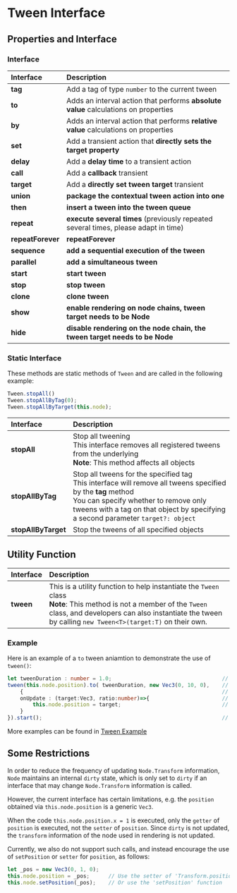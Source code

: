 # Tween Interface

## Properties and Interface

### Interface

| Interface         | Description                                     |
| :---------------- | :------------------------------------------ |
| **tag**           | Add a tag of type `number` to the current tween |
| **to**            | Adds an interval action that performs **absolute value** calculations on properties |
| **by**            | Adds an interval action that performs **relative value** calculations on properties |
| **set**           | Add a transient action that **directly sets the target property** |
| **delay**         | Add a **delay time** to a transient action |
| **call**          | Add a **callback** transient
| **target**        | Add a **directly set tween target** transient
| **union**         | **package the contextual tween action into one** |
| **then**          | **insert a tween into the tween queue** |
| **repeat**        | **execute several times** (previously repeated several times, please adapt in time) |
| **repeatForever** | **repeatForever** | **repeatForever** |
| **sequence**      | **add a sequential execution of the tween** |
| **parallel**      | **add a simultaneous tween** |
| **start**         | **start tween** |
| **stop**          | **stop tween** |
| **clone**         | **clone tween** |
| **show**          | **enable rendering on node chains, tween target needs to be Node** |
| **hide**          | **disable rendering on the node chain, the tween target needs to be Node** |

### Static Interface

These methods are static methods of `Tween` and are called in the following example:

```ts
Tween.stopAll()
Tween.stopAllByTag(0);
Tween.stopAllByTarget(this.node);
```

| Interface | Description |
| :--- | :--- |
| **stopAll**         | Stop all tweening <br> This interface removes all registered tweens from the underlying <br> **Note**: This method affects all objects |
| **stopAllByTag**    | Stop all tweens for the specified tag <br> This interface will remove all tweens specified by the **tag** method <br> You can specify whether to remove only tweens with a tag on that object by specifying a second parameter `target?: object` |
| **stopAllByTarget** | Stop the tweens of all specified objects |

## Utility Function

|Interface| Description |
|:-- |:--|
| **tween<T>** | This is a utility function to help instantiate the `Tween` class <br> **Note**: This method is not a member of the `Tween` class, and developers can also instantiate the tween by calling `new Tween<T>(target:T)` on their own. |

### Example

Here is an example of a `to` tween aniamtion to demonstrate the use of `tween()`:

```ts
let tweenDuration : number = 1.0;                                   // Duration of the tween
tween(this.node.position).to( tweenDuration, new Vec3(0, 10, 0),    // Here takes the target of the node's position
    {                                                               // Interface implementation of 'ITweenOption'.
    onUpdate : (target:Vec3, ratio:number)=>{                       // onUpdate accepts the current tween progress
        this.node.position = target;                                // Assign the position of the node to the result calculated by the tween system
    }
}).start();                                                         // Start the tween by calling 'start' function
```

More examples can be found in [Tween Example](tween-example.md)

## Some Restrictions

In order to reduce the frequency of updating `Node.Transform` information, `Node` maintains an internal `dirty` state, which is only set to `dirty` if an interface that may change `Node.Transform` information is called.

However, the current interface has certain limitations, e.g. the `position` obtained via `this.node.position` is a generic `Vec3`.

When the code `this.node.position.x = 1` is executed, only the `getter` of `position` is executed, not the `setter` of `position`. Since `dirty` is not updated, the `transform` information of the node used in rendering is not updated.

Currently, we also do not support such calls, and instead encourage the use of `setPosition` or `setter` for `position`, as follows:

```typescript
let _pos = new Vec3(0, 1, 0);
this.node.position = _pos;      // Use the setter of 'Transform.position'
this.node.setPosition(_pos);    // Or use the 'setPosition' function
```
